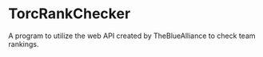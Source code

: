 # TorcRankChecker
A program to utilize the web API created by TheBlueAlliance to check team rankings.
